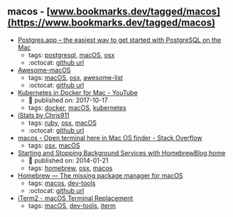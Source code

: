 macos - [www.bookmarks.dev/tagged/macos](https://www.bookmarks.dev/tagged/macos) 
---
* [Postgres.app – the easiest way to get started with PostgreSQL on the Mac](https://postgresapp.com/)
    * tags: [postgresql](../tags/postgresql.md), [macOS](../tags/macOS.md), [osx](../tags/osx.md)
    * :octocat: [github url](https://github.com/PostgresApp/PostgresApp)
* [Awesome-macOS](https://github.com/iCHAIT/awesome-macOS)
    * tags: [macOS](../tags/macOS.md), [osx](../tags/osx.md), [awesome-list](../tags/awesome-list.md)
    * :octocat: [github url](https://github.com/iCHAIT/awesome-macOS)
* [Kubernetes in Docker for Mac - YouTube](https://www.youtube.com/watch?v=jWupQjdjLN0)
    * :calendar: published on: 2017-10-17
    * tags: [docker](../tags/docker.md), [macOS](../tags/macOS.md), [kubernetes](../tags/kubernetes.md)
* [iStats by Chris911](http://chris911.github.io/iStats/)
    * tags: [ruby](../tags/ruby.md), [osx](../tags/osx.md), [macOS](../tags/macOS.md)
    * :octocat: [github url](https://github.com/Chris911/iStats)
* [macos - Open terminal here in Mac OS finder - Stack Overflow](https://stackoverflow.com/questions/420456/open-terminal-here-in-mac-os-finder/7054045#7054045)
    * tags: [osx](../tags/osx.md), [macOS](../tags/macOS.md)
* [Starting and Stopping Background Services with HomebrewBlog home](https://robots.thoughtbot.com/starting-and-stopping-background-services-with-homebrew)
    * :calendar: published on: 2014-01-21
    * tags: [homebrew](../tags/homebrew.md), [osx](../tags/osx.md), [macos](../tags/macos.md)
* [Homebrew — The missing package manager for macOS](https://brew.sh/)
    * tags: [macos](../tags/macos.md), [dev-tools](../tags/dev-tools.md)
    * :octocat: [github url](https://github.com/Homebrew/brew/)
* [iTerm2 - macOS Terminal Replacement](http://www.iterm2.com/)
    * tags: [macOS](../tags/macOS.md), [dev-tools](../tags/dev-tools.md), [iterm](../tags/iterm.md)
